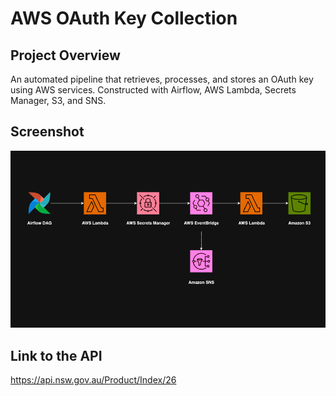 # AWS OAuth Key Collection

## Project Overview
An automated pipeline that retrieves, processes, and stores an OAuth key using AWS services. Constructed with Airflow, AWS Lambda, Secrets Manager, S3, and SNS.

## Screenshot
![Project Diagram](diagrams/aws-oauth-key-collection-diagram-dark.png "AWS OAuth Key Collection Architecture")

## Link to the API
https://api.nsw.gov.au/Product/Index/26

